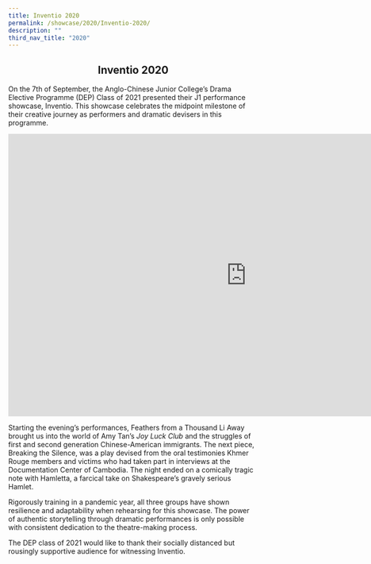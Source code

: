```yaml
---
title: Inventio 2020
permalink: /showcase/2020/Inventio-2020/
description: ""
third_nav_title: "2020"
---
```

## <center> Inventio 2020 </center>

On the 7th of September, the Anglo-Chinese Junior College’s Drama Elective Programme (DEP) Class of 2021 presented their J1 performance showcase, Inventio. This showcase celebrates the midpoint milestone of their creative journey as performers and dramatic devisers in this programme.

<iframe allowfullscreen="true" height="569" width="960" frameborder="0" src="https://docs.google.com/presentation/d/e/2PACX-1vTHGLIDO2ZijcHBRo-kEdt-IkrvhTjH_0mHq-j9qgjQ2E1xA2sNdeRWoVcZWBaggdMqALtc936SRbPO/embed?start=false&amp;loop=false&amp;delayms=3000"></iframe>

Starting the evening’s performances, Feathers from a Thousand Li Away brought us into the world of Amy Tan’s&nbsp;_Joy Luck Club_&nbsp;and the struggles of first and second generation Chinese-American immigrants. The next piece, Breaking the Silence, was a play devised from the oral testimonies Khmer Rouge members and victims who had taken part in interviews at the Documentation Center of Cambodia. The night ended on a comically tragic note with Hamletta, a farcical take on Shakespeare’s gravely serious Hamlet.

  

Rigorously training in a pandemic year, all three groups have shown resilience and adaptability when rehearsing for this showcase. The power of authentic storytelling through dramatic performances is only possible with consistent dedication to the theatre-making process.

  

The DEP class of 2021 would like to thank their socially distanced but rousingly supportive audience for witnessing Inventio.